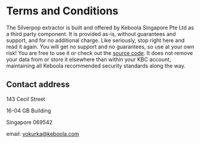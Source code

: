 # Terms and Conditions

The Silverpop extractor is built and offered by Keboola Singapore Pte Ltd as a third party component. It is provided as-is, without guarantees and support, and for no additional charge. Like seriously, stop right here and read it again. You will get no support and no guarantees, so use at your own risk! 
You are free to use it or check out the [source code](https://github.com/vokurka/keboola-silverpop-ex). It does not remove your data from or store it elsewhere than within your KBC account, maintaining all Keboola recommended security standards along the way.

## Contact address

143 Cecil Street

16-04 GB Building

Singapore 069542

email: vokurka@keboola.com